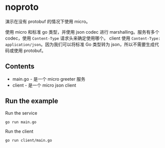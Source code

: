 # noproto

演示在没有 protobuf 的情况下使用 micro。


使用 micro 和标准 go 类型，并使用 json codec 进行 marshalling。服务有多个 codec，使用 `Content-Type` 请求头来确定使用哪个。
client 使用 `Content-Type: application/json`。因为我们可以将标准 Go 类型转为 json，所以不需要生成代码或使用 protobuf。
                                           

## Contents

- main.go - 是一个 micro greeter  服务
- client - 是一个 micro json client

## Run the example

Run the service

```shell
go run main.go
```

Run the client

```shell
go run client/main.go
```
